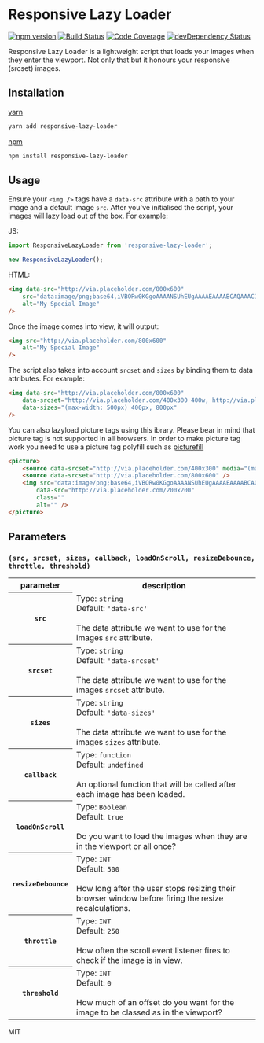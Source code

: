 # Responsive Lazy Loader
[![npm version][npm-badge-version]][npm-link] [![Build Status][travis-badge]][travis-link] [![Code Coverage][codecov-badge]][codecov-link] [![devDependency Status](https://david-dm.org/boennemann/badges/dev-status.svg)](https://david-dm.org/boennemann/badges#info=devDependencies)

[npm-badge-version]: https://img.shields.io/npm/v/responsive-lazy-loader.svg
[npm-link]: https://www.npmjs.com/package/responsive-lazy-loader
[travis-badge]: https://travis-ci.org/milad-alizadeh/responsive-lazy-loader.svg?branch=master
[travis-link]: https://travis-ci.org/milad-alizadeh/responsive-lazy-loader
[codecov-badge]: https://codecov.io/gh/milad-alizadeh/responsive-lazy-loader/branch/master/graph/badge.svg
[codecov-link]: https://codecov.io/gh/milad-alizadeh/responsive-lazy-loader

Responsive Lazy Loader is a lightweight script that loads your images when they enter the viewport. Not only that but it honours your responsive (srcset) images.

## Installation

[yarn](https://yarnpkg.com/en/)

```sh
yarn add responsive-lazy-loader
```

[npm](https://www.npmjs.com/)

```sh
npm install responsive-lazy-loader
```

## Usage

Ensure your `<img />` tags have a `data-src` attribute with a path to your image and a default image `src`. After you've initialised the script, your images will lazy load out of the box. For example:

JS:

```js
import ResponsiveLazyLoader from 'responsive-lazy-loader';

new ResponsiveLazyLoader();
```

HTML:

```html
<img data-src="http://via.placeholder.com/800x600"
	src="data:image/png;base64,iVBORw0KGgoAAAANSUhEUgAAAAEAAAABCAQAAAC1HAwCAAAAC0lEQVR42mNkYAAAAAYAAjCB0C8AAAAASUVORK5CYII="
	alt="My Special Image"
/>
```

Once the image comes into view, it will output:

```html
<img src="http://via.placeholder.com/800x600"
	alt="My Special Image"
/>
```

The script also takes into account ```srcset``` and ```sizes``` by binding them to data attributes. For example:

```html
<img data-src="http://via.placeholder.com/800x600"
	data-srcset="http://via.placeholder.com/400x300 400w, http://via.placeholder.com/800x600 800w"
	data-sizes="(max-width: 500px) 400px, 800px"
/>
```

You can also lazyload picture tags using this ibrary. Please bear in mind that picture tag is not supported in all browsers. In order to make picture tag work you need to use a picture tag polyfill such as [picturefill](https://scottjehl.github.io/picturefill/)

```html
<picture>
	<source	data-srcset="http://via.placeholder.com/400x300" media="(max-width: 500px)" />
	<source data-srcset="http://via.placeholder.com/800x600" />
    <img src="data:image/png;base64,iVBORw0KGgoAAAANSUhEUgAAAAEAAAABCAQAAAC1HAwCAAAAC0lEQVR42mNkYAAAAAYAAjCB0C8AAAAASUVORK5CYII="
        data-src="http://via.placeholder.com/200x200"
        class=""
        alt="" />
</picture>

```

## Parameters

### `(src, srcset, sizes, callback, loadOnScroll, resizeDebounce, throttle, threshold)`

<table>
    <tr>
        <th>parameter</th>
        <th>description</th>
    </tr>
    <tr>
        <th><code>src</code></th>
        <td>
            Type: <code>string</code><br>
            Default: <code>'data-src'</code><br><br>
            The data attribute we want to use for the images <code>src</code> attribute.
        </td>
    </tr>
    <tr>
        <th><code>srcset</code></th>
        <td>
            Type: <code>string</code><br>
            Default: <code>'data-srcset'</code><br><br>
            The data attribute we want to use for the images <code>srcset</code> attribute.
        </td>
    </tr>
    <tr>
        <th><code>sizes</code></th>
        <td>
            Type: <code>string</code><br>
            Default: <code>'data-sizes'</code><br><br>
            The data attribute we want to use for the images <code>sizes</code> attribute.
        </td>
    </tr>
    <tr>
        <th><code>callback</code></th>
        <td>
            Type: <code>function</code><br>
            Default: <code>undefined</code><br><br>
            An optional function that will be called after each image has been loaded.
        </td>
    </tr>
    <tr>
        <th><code>loadOnScroll</code></th>
        <td>
            Type: <code>Boolean</code><br>
            Default: <code>true</code><br><br>
            Do you want to load the images when they are in the viewport or all once?
        </td>
    </tr>
    <tr>
        <th><code>resizeDebounce</code></th>
        <td>
            Type: <code>INT</code><br>
            Default: <code>500</code><br><br>
            How long after the user stops resizing their browser window before firing the resize recalculations.
        </td>
    </tr>
    <tr>
        <th><code>throttle</code></th>
        <td>
            Type: <code>INT</code><br>
            Default: <code>250</code><br><br>
            How often the scroll event listener fires to check if the image is in view.
        </td>
    </tr>
    <tr>
        <th><code>threshold</code></th>
        <td>
            Type: <code>INT</code><br>
            Default: <code>0</code><br><br>
            How much of an offset do you want for the image to be classed as in the viewport?
        </td>
    </tr>
</table>

MIT
